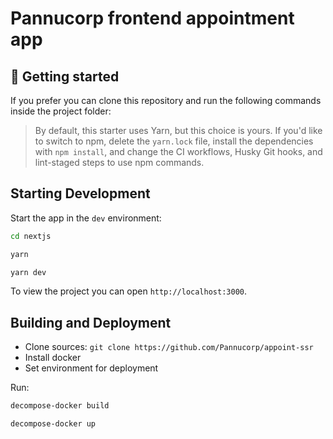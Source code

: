 # Pannucorp frontend appointment app

## 🚀 Getting started

If you prefer you can clone this repository and run the following commands inside the project folder:

> By default, this starter uses Yarn, but this choice is yours. If you'd like to switch to npm, delete the `yarn.lock` file, install the dependencies with `npm install`, and change the CI workflows, Husky Git hooks, and lint-staged steps to use npm commands.

## Starting Development

Start the app in the `dev` environment:

```bash
cd nextjs
```
```bash
yarn
```
```bash
yarn dev
```

To view the project you can open `http://localhost:3000`.

## Building and Deployment

- Clone sources: `git clone https://github.com/Pannucorp/appoint-ssr`
- Install docker
- Set environment for deployment

Run:

```bash
decompose-docker build
```
```bash
decompose-docker up
```
